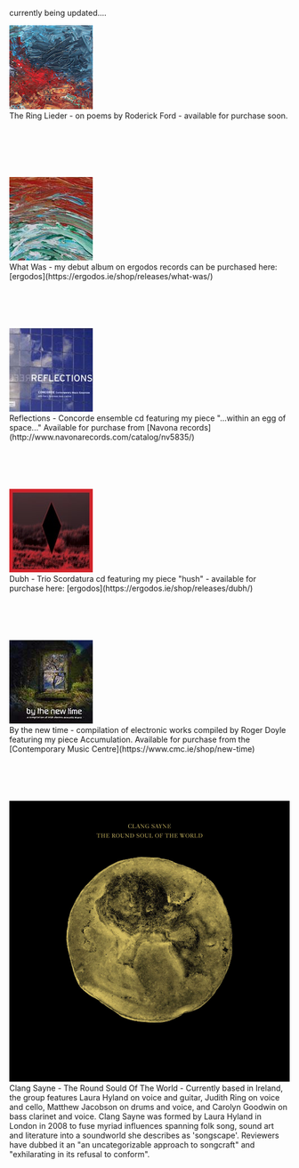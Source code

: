 currently being updated....
<br>


<div class="photo-with-credit">
  <img src="/assets/img/theringlieder.jpg">
</div>The Ring Lieder - on poems by Roderick Ford - available for purchase soon.
<br>
<br>
<br>
<br>
<br>
<br>
<br>

<div class="photo-with-credit">
  <img src="/assets/img/whatwas.jpg">
</div>What Was - my debut album on ergodos records can be purchased here: [ergodos](https://ergodos.ie/shop/releases/what-was/)
<br>
<br>
<br>
<br>
<br>
<br>

<div class="photo-with-credit">
  <img src="/assets/img/reflections.jpg">
</div>Reflections - Concorde ensemble cd featuring my piece "...within an egg of space..." Available for purchase from [Navona records](http://www.navonarecords.com/catalog/nv5835/)
<br>
<br>
<br>
<br>
<br>
<br>

<div class="photo-with-credit">
  <img src="/assets/img/dubh.jpg">
</div>Dubh - Trio Scordatura cd featuring my piece "hush" - available for purchase here: [ergodos](https://ergodos.ie/shop/releases/dubh/)
<br>
<br>
<br>
<br>
<br>
<br>

<div class="photo-with-credit">
  <img src="/assets/img/bythenewtime.jpg">
</div>By the new time - compilation of electronic works compiled by Roger Doyle featuring my piece Accumulation. Available for purchase from the [Contemporary Music Centre](https://www.cmc.ie/shop/new-time)
<br>
<br>
<br>
<br>
<br>
<br>
<div class="photo-with-credit">
  <img src="/assets/img/clangsayne.jpg">
  </div>Clang Sayne - The Round Sould Of The World - Currently based in Ireland, the group features Laura Hyland on voice and guitar, Judith Ring on voice and cello, Matthew Jacobson on drums and voice, and Carolyn Goodwin on bass clarinet and voice.
  Clang Sayne was formed by Laura Hyland in London in 2008 to fuse myriad influences spanning folk song, sound art and literature into a soundworld she describes as 'songscape'. Reviewers have dubbed it an "an uncategorizable approach to songcraft" and "exhilarating in its refusal to conform".

